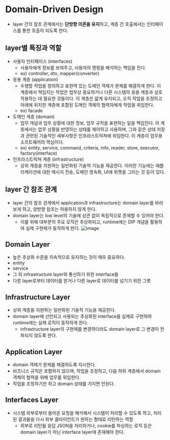 # Domain-Driven Design

- layer 간의 참조 관계에서는 **단방향 의존을 유지**하고, 계층 간 호출에서는 인터페이스를 통한 호출이 되도록 한다.

## layer별 특징과 역할
- 사용자 인터페이스 (interfaces)
    - 사용자에게 정보를 보여주고, 사용자의 명령을 해석하는 책임을 진다.
    - ex) controller, dto, mapper(converter)
- 응용 계층 (application)
    - 수행할 작업을 정의하고 표현력 있는 도메인 객체가 문제를 해결하게 한다. 이 계층에서 책임지는 작업은 업무상 중요하거나 다른 시스템의 응용 계층과 상호작용하는 데 필요한 것들이다. 이 계층은 얇게 유지되고, 오직 작업을 조정하고 아래에 위치한 계층에 포함된 도메인 객체의 협력자에게 작업을 위임한다.
    - ex) facade
- 도메인 계층 (domain)
    - 업무 개념과 업무 상황에 대한 정보, 업무 규칙을 표현하는 일을 책임진다. 이 계층에서는 업무 상황을 반영하는 상태를 제어하고 사용하며, 그와 같은 상태 저장과 관련된 기술적인 세부사항은 인프라스트럭쳐에 위임한다. 이 계층이 업무용 소프트웨어의 핵심이다.
    - ex) entity, service, command, criteria, info, reader, store, executor, factory(interface)
- 인프라스트럭쳐 계층 (infrastructure)
    - 상위 계층을 지원하는 일반화된 기술적 기능을 제공한다. 이러한 기능에는 애플리케이션에 대한 메시지 전송, 도메인 영속화, UI에 위젯을 그리는 것 등이 있다.

## layer 간 참조 관계
- layer 간의 참조 관계에서 application과 infrastructure는 domain layer를 바라보게 하고, 양방향 참조는 허용하지 않게 한다.
- domain layer는 low level의 기술에 상관 없이 독립적으로 존재할 수 있어야 한다.
    - 이를 위해 대부분의 주요 로직은 추상화되고, runtime에는 DIP 개념을 활용하여 실제 구현체가 동작하게 한다.
    ![image](https://user-images.githubusercontent.com/26949964/152808468-d97b5986-bb2b-4f51-a0d7-89ebd72791b0.png)

## Domain Layer
- 높은 추상화 수준을 지속적으로 유지하는 것이 매우 중요하다.
- entity
- service
- 그 외 infrastructure layer와 통신하기 위한 interface들
- 다른 layer로부터 데이터를 받거나 다른 layer로 데이터를 넘기기 위한 그릇

## Infrastructure Layer
- 상위 계층을 지원하는 일반화된 기술적 기능을 제공한다.
- domain layer에 선언되고 사용되는 추상화된 interface를 실제로 구현하여 runtime에는 실제 로직이 동작하게 한다.
    - infrastructure layer의 구현체를 변경하더라도 domain layer로 그 변경이 전파되지 않도록 한다.

## Application Layer
- domain 객체가 문제를 해결하도록 지시한다.
- 비즈니스 규칙은 포함하지 않으며, 작업을 조정하고, 다음 하위 계층에서 domain 객체의 협력을 위해 업무를 위임한다.
- 작업을 조정하기만 하고 domain 상태를 가지면 안된다.

## Interfaces Layer
- 시스템 외부로부터 들어온 요청을 해석해서 시스템이 처리할 수 있도록 하고, 처리된 결과물을 다시 외부 클라이언트가 원하는 형태로 리턴하는 역할
    - 외부로 리턴될 응답 JSON을 처리하거나, cookie를 파싱하는 로직 등은 domain layer가 아닌 interface layer에 존재해야 한다.